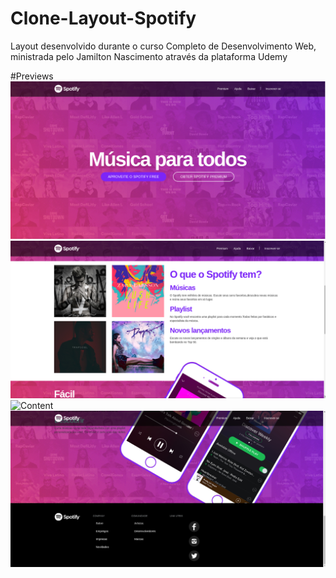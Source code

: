 # Clone-Layout-Spotify
Layout desenvolvido durante o curso Completo de Desenvolvimento Web, ministrada pelo Jamilton Nascimento através da plataforma Udemy 

#Previews
![Navgation](https://github.com/maiconsa/Clone-Layout-Spotify/blob/master/preview/spotify-clone-picture-1.png)
![Content](https://github.com/maiconsa/Clone-Layout-Spotify/blob/master/preview/spotify-clone-picture-2.png)
![Content](https://github.com/maiconsa/Clone-Layout-Spotify/blob/master/preview/spotify-clone-picture-3.png)
![Footer](https://github.com/maiconsa/Clone-Layout-Spotify/blob/master/preview/spotify-clone-picture-4.png)
